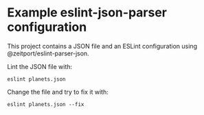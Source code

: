 # Example eslint-json-parser configuration

This project contains a JSON file and an ESLint configuration using @zeitport/eslint-parser-json.

Lint the JSON file with:

```
eslint planets.json
```

Change the file and try to fix it with:
```
eslint planets.json --fix
```

